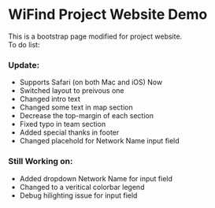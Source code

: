# WiFind Project Website Demo
This is a bootstrap page modified for project website.  
To do list:  

### Update:

* Supports Safari (on both Mac and iOS) Now
* Switched layout to preivous one
* Changed intro text
* Changed some text in map section
* Decrease the top-margin of each section
* Fixed typo in team section 
* Added special thanks in footer
* Changed placehold for Network Name input field



### Still Working on: 

* Added dropdown Network Name for input field
* Changed to a veritical colorbar legend
* Debug hilighting issue for input field 